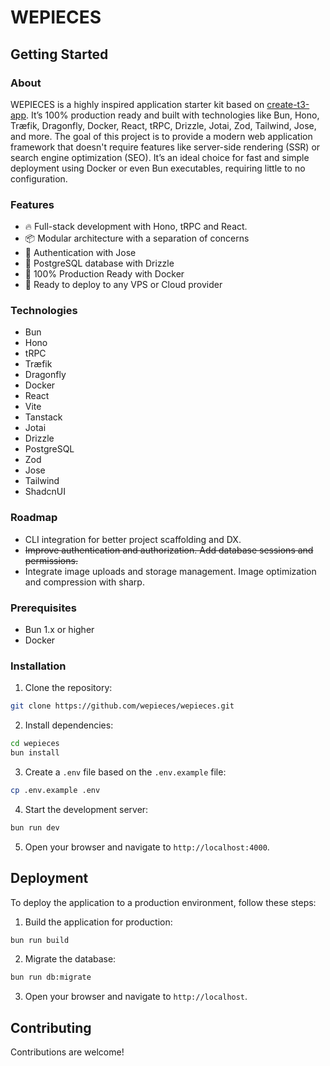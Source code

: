 # WEPIECES

## Getting Started

### About

WEPIECES is a highly inspired application starter kit based on
[create-t3-app](https://create.t3.gg/). It’s 100% production ready and built
with technologies like Bun, Hono, Træfik, Dragonfly, Docker, React, tRPC,
Drizzle, Jotai, Zod, Tailwind, Jose, and more. The goal of this project is to
provide a modern web application framework that doesn't require features like
server-side rendering (SSR) or search engine optimization (SEO). It’s an ideal
choice for fast and simple deployment using Docker or even Bun executables,
requiring little to no configuration.

### Features

- 🔥 Full-stack development with Hono, tRPC and React.
- 📦 Modular architecture with a separation of concerns
- 🔐 Authentication with Jose
- 🐘 PostgreSQL database with Drizzle
- 🐋 100% Production Ready with Docker
- 🚢 Ready to deploy to any VPS or Cloud provider

### Technologies

- Bun
- Hono
- tRPC
- Træfik
- Dragonfly
- Docker
- React
- Vite
- Tanstack
- Jotai
- Drizzle
- PostgreSQL
- Zod
- Jose
- Tailwind
- ShadcnUI

### Roadmap

- CLI integration for better project scaffolding and DX.
- ~~Improve authentication and authorization. Add database sessions and
  permissions.~~
- Integrate image uploads and storage management. Image optimization and
  compression with sharp.

### Prerequisites

- Bun 1.x or higher
- Docker

### Installation

1. Clone the repository:

```bash
git clone https://github.com/wepieces/wepieces.git
```

2. Install dependencies:

```bash
cd wepieces
bun install
```

3. Create a `.env` file based on the `.env.example` file:

```bash
cp .env.example .env
```

4. Start the development server:

```bash
bun run dev
```

5. Open your browser and navigate to `http://localhost:4000`.

## Deployment

To deploy the application to a production environment, follow these steps:

1. Build the application for production:

```bash
bun run build
```

2. Migrate the database:

```bash
bun run db:migrate
```

3. Open your browser and navigate to `http://localhost`.

## Contributing

Contributions are welcome!
